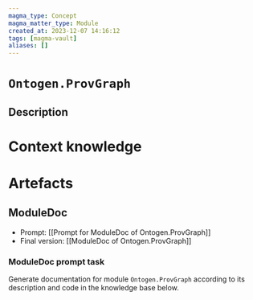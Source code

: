 ```yaml
---
magma_type: Concept
magma_matter_type: Module
created_at: 2023-12-07 14:16:12
tags: [magma-vault]
aliases: []
---
```

# `Ontogen.ProvGraph`

## Description

<!--
What is a `Ontogen.ProvGraph`?

Your knowledge about the module, i.e. facts, problems and properties etc.
-->


# Context knowledge

<!--
This section should include background knowledge needed for the model to create a proper response, i.e. information it does not know either because of the knowledge cut-off date or unpublished knowledge.

Write it down right here in a subsection or use a transclusion. If applicable, specify source information that the model can use to generate a reference in the response.
-->




# Artefacts

## ModuleDoc

- Prompt: [[Prompt for ModuleDoc of Ontogen.ProvGraph]]
- Final version: [[ModuleDoc of Ontogen.ProvGraph]]

### ModuleDoc prompt task

Generate documentation for module `Ontogen.ProvGraph` according to its description and code in the knowledge base below.

